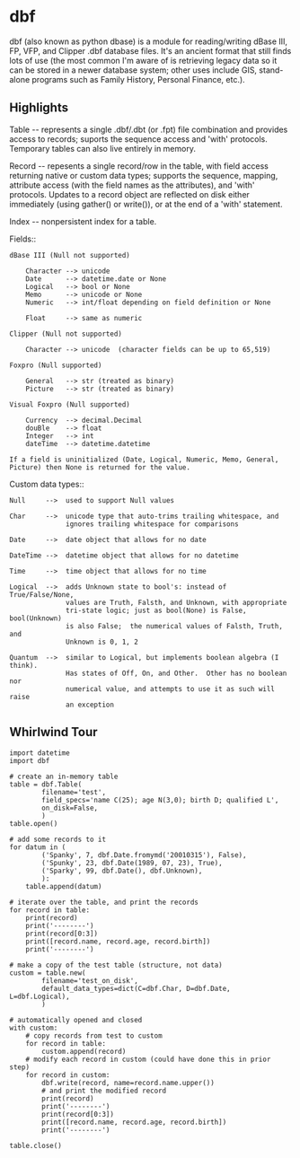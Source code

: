 dbf
===

dbf (also known as python dbase) is a module for reading/writing
dBase III, FP, VFP, and Clipper .dbf database files.  It's
an ancient format that still finds lots of use (the most common
I'm aware of is retrieving legacy data so it can be stored in a
newer database system; other uses include GIS, stand-alone programs
such as Family History, Personal Finance, etc.).

Highlights
----------

Table -- represents a single .dbf/.dbt (or .fpt) file combination
and provides access to records; suports the sequence access and 'with'
protocols.  Temporary tables can also live entirely in memory.

Record -- repesents a single record/row in the table, with field access
returning native or custom data types; supports the sequence, mapping,
attribute access (with the field names as the attributes), and 'with'
protocols.  Updates to a record object are reflected on disk either
immediately (using gather() or write()), or at the end of a 'with'
statement.

Index -- nonpersistent index for a table.

Fields::

    dBase III (Null not supported)

        Character --> unicode
        Date      --> datetime.date or None
        Logical   --> bool or None
        Memo      --> unicode or None
        Numeric   --> int/float depending on field definition or None

        Float     --> same as numeric

    Clipper (Null not supported)

        Character --> unicode  (character fields can be up to 65,519)

    Foxpro (Null supported)

        General   --> str (treated as binary)
        Picture   --> str (treated as binary)

    Visual Foxpro (Null supported)

        Currency  --> decimal.Decimal
        douBle    --> float
        Integer   --> int
        dateTime  --> datetime.datetime

    If a field is uninitialized (Date, Logical, Numeric, Memo, General,
    Picture) then None is returned for the value.

Custom data types::

    Null     -->  used to support Null values

    Char     -->  unicode type that auto-trims trailing whitespace, and
                  ignores trailing whitespace for comparisons

    Date     -->  date object that allows for no date

    DateTime -->  datetime object that allows for no datetime

    Time     -->  time object that allows for no time

    Logical  -->  adds Unknown state to bool's: instead of True/False/None,
                  values are Truth, Falsth, and Unknown, with appropriate
                  tri-state logic; just as bool(None) is False, bool(Unknown)
                  is also False;  the numerical values of Falsth, Truth, and
                  Unknown is 0, 1, 2

    Quantum  -->  similar to Logical, but implements boolean algebra (I think).
                  Has states of Off, On, and Other.  Other has no boolean nor
                  numerical value, and attempts to use it as such will raise
                  an exception


Whirlwind Tour
--------------

    import datetime
    import dbf

    # create an in-memory table
    table = dbf.Table(
            filename='test',
            field_specs='name C(25); age N(3,0); birth D; qualified L',
            on_disk=False,
            )
    table.open()

    # add some records to it
    for datum in (
            ('Spanky', 7, dbf.Date.fromymd('20010315'), False),
            ('Spunky', 23, dbf.Date(1989, 07, 23), True),
            ('Sparky', 99, dbf.Date(), dbf.Unknown),
            ):
        table.append(datum)

    # iterate over the table, and print the records
    for record in table:
        print(record)
        print('--------')
        print(record[0:3])
        print([record.name, record.age, record.birth])
        print('--------')

    # make a copy of the test table (structure, not data)
    custom = table.new(
            filename='test_on_disk',
            default_data_types=dict(C=dbf.Char, D=dbf.Date, L=dbf.Logical),
            )

    # automatically opened and closed
    with custom:
        # copy records from test to custom
        for record in table:
            custom.append(record)
        # modify each record in custom (could have done this in prior step)
        for record in custom:
            dbf.write(record, name=record.name.upper())
            # and print the modified record
            print(record)
            print('--------')
            print(record[0:3])
            print([record.name, record.age, record.birth])
            print('--------')

    table.close()
